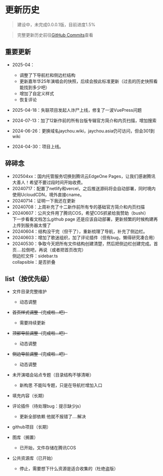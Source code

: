 # 更新历史

>建设中，未完成0.0.0.1版，目前进度1.5%

>完整更新历史前往[GitHub Commits](https://github.com/y-cyfor/JayChou-wiki/commits/main/)查看

## 重要更新
- 2025-04：
    - 调整了下导航栏和侧边栏结构
    - 更新嘉年华25年演唱会的快照，后续会按此标准更新（过去的历史快照看能找到多少吧）
    - 增加了自定义样式
    - 恢复评论

- 2025-04-18：失联项目发起人诈尸上线，修复了一波VuePress问题

- 2024-07-13：加了12新作前的所有台版专辑官方简介和内页扫描，增加搜索

- 2024-06-26：更换域名jaychou.wiki，jaychou.asia仍可访问，但会301到wiki

- 2024-04-30：项目上线。


## 碎碎念
- 202504xx：国内托管服务切换到腾讯云EdgeOne Pages，让我们感谢腾讯大善人！希望不要过段时间开始收费。
- 20240717：配置了netlify和vercel，之后推送源码将会自动部署，同时境内使用UcloudCDN，境外直接cname。
- 20240714：证明一下我还在更新
- 20240708：上周补充了十二新作前所有专的基础官方简介和内页扫描
- 20240607：公共文件用了腾讯COS，希望COS抓紧给我赞助（bushi）<br> 下一步看看文档怎么github page 还是应该自动部署，更新频繁的时候构建再上传到服务器太慢了
- 20240604：结构没干完（但干了），重新梳理了导航，补充了侧边栏。
- 20240603：增加了歌迷组织，加了评论插件（但有bug，懒得研究凑合用）
- 20240530：争取今天把所有文件结构创建清楚，然后把侧边栏创建完成。首页....拉倒吧，再说（或者把首页改完）<br>
侧边栏文件：sidebar.ts<br>
collapsible：是否折叠


## list（按优先级）
- 文件目录完整维护
    - 动态调整

- ~~首页样式调整（完成啦...吧）~~
    - 需要持续更新
- ~~顶部导航调整（完成啦...吧）~~
    - 动态调整
- ~~侧边导航调整（完成啦...吧）~~
    - 动态调整

- 未开演唱会站点专题（目录结构不够清晰）
    - 新构思  不能叫专题，只是在导航栏增加入口

- 填充内容（长期）

- 评论插件（待处理bug：提示缺少js）
    - 更新全部依赖 他就不报错了....解决

- github项目（长期）

- 图库（搁置）
    - 已开始，文件存储在腾讯COS

- 公共资源库（已开始）
    - 停止，需要想下什么资源是适合收集的（杜绝盗版）